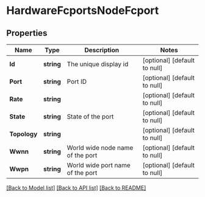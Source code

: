 # HardwareFcportsNodeFcport

## Properties
Name | Type | Description | Notes
------------ | ------------- | ------------- | -------------
**Id** | **string** | The unique display id | [optional] [default to null]
**Port** | **string** | Port ID | [optional] [default to null]
**Rate** | **string** |  | [optional] [default to null]
**State** | **string** | State of the port | [optional] [default to null]
**Topology** | **string** |  | [optional] [default to null]
**Wwnn** | **string** | World wide node name of the port | [optional] [default to null]
**Wwpn** | **string** | World wide port name of the port | [optional] [default to null]

[[Back to Model list]](../README.md#documentation-for-models) [[Back to API list]](../README.md#documentation-for-api-endpoints) [[Back to README]](../README.md)


